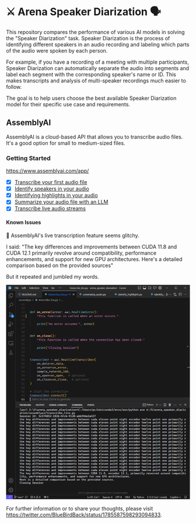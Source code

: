 # ⚔ Arena Speaker Diarization 🗣️

This repository compares the performance of various AI models in solving the "Speaker Diarization" task. Speaker Diarization is the process of identifying different speakers in an audio recording and labeling which parts of the audio were spoken by each person.

For example, if you have a recording of a meeting with multiple participants, Speaker Diarization can automatically separate the audio into segments and label each segment with the corresponding speaker's name or ID. This makes transcripts and analysis of multi-speaker recordings much easier to follow.

The goal is to help users choose the best available Speaker Diarization model for their specific use case and requirements.

## AssemblyAI

AssemblyAI is a cloud-based API that allows you to transcribe audio files. It's a good option for small to medium-sized files.

### Getting Started

https://www.assemblyai.com/app/

- [x] [Transcribe your first audio file](./assemblyai/transcribe_audio.py)
- [x] [Identify speakers in your audio](./assemblyai/identify_speakers.py)
- [x] [Identifying highlights in your audio](./assemblyai/identify_highlights.py)
- [x] [Summarize your audio file with an LLM](./assemblyai/summarize_audio.py)
- [x] [Transcribe live audio streams](./assemblyai/transcribe_live.py)

#### Known Issues

🚨 AssemblyAI's live transcription feature seems glitchy.

I said: "The key differences and improvements between CUDA 11.8 and CUDA 12.1 primarily revolve around compatibility, performance enhancements, and support for new GPU architectures. Here's a detailed comparison based on the provided sources"

But it repeated and jumbled my words.

![](./assets/240501_Cursor.png)

For further information or to share your thoughts, please visit https://twitter.com/BlueBirdBack/status/1785587598293094833.
